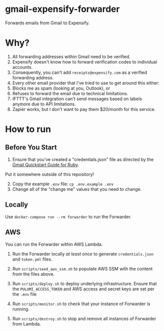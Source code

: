 # gmail-expensify-forwarder

Forwards emails from Gmail to Expensify.

# Why?

1. All forwarding addresses within Gmail need to be verified.
2. Expensify doesn't know how to forward verification codes to individual accounts.
3. Consequently, you can't add `receipts@expensify.com` as a verified forwarding address.
4. Every other email provider that I've tried to use to get around this either:
  1. Blocks me as spam (looking at you, Outlook), or
  2. Refuses to forward the email due to technical limitations.
5. IFTTT's Gmail integration can't send messages based on labels anymore due to API
  limitations.
6. Zapier works, but I don't want to pay them $20/month for this service.

# How to run

## Before You Start

1. Ensure that you've created a "credentials.json" file as directed by the
[Gmail Quickstart Guide for Ruby](https://developers.google.com/gmail/api/quickstart/ruby).

  Put it somewhere outside of this repository!

2. Copy the example `.env` file: `cp .env.example .env`
3. Change all of the "change me" values that you need to change.

## Locally

Use `docker-compose run --rm forwarder` to run the Forwarder.

## AWS

You can run the Forwarder within AWS Lambda.

1. Run the Forwarder locally _at least once_ to generate `credentials.json` and
   `token.yml` files.

2. Run `scripts/seed_aws_ssm.sh` to populate AWS SSM with the content from the files
   above.

3. Run `scripts/deploy.sh` to deploy underlying infrastructure. Ensure that the
   `PULUMI_ACCESS_TOKEN` and AWS access and secret keys are set per the `.env` file

4. Run `scripts/monitor.sh` to check that your instance of Forwarder is running.

5. Run `scripts/destroy.sh` to stop and remove all instances of Forwarder from Lambda.
